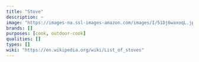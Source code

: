 ```yaml
---
title: "Stove"
description: ~
image: "https://images-na.ssl-images-amazon.com/images/I/51Dj6waxoqL.jpg"
brands: []
purposes: [cook, outdoor-cook]
qualities: []
types: []
wiki: "https://en.wikipedia.org/wiki/List_of_stoves"
---
```

